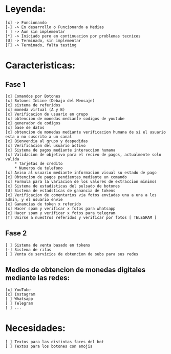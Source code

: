 # Leyenda:
	[x] -> Funcionando
	[-] -> En desarrollo o Funcionando a Medias
	[ ] -> Aun sin implementar
	[*] -> Iniciado pero en continuacion por problemas tecnicos
	[U] -> Terminado, sin implementar
	[T] -> Terminado, falta testing

# Caracteristicas:

## Fase 1

	[x] Comandos por Botones
	[x] Botones InLine (Debajo del Mensaje) 
	[x] sistema de referidos
	[x] moneda virtual (A y B)
	[x] Verificacion de usuario en grupo
	[x] obtencion de monedas mediante codigos de youtube
	[x] generador de codigos
	[x] base de datos
	[x] obtencion de monedas mediante verificacion humana de si el usuario esta o no suscrito a un canal
	[x] Bienvendia al grupo y despedidas
	[x] Verificacion del usuario activo
	[x] Sistema de pagos mediante interaccion humana
	[x] Validacion de objetivo para el recivo de pagos, actualmente solo valida 
		* Tarjetas de credito
		* Numeros de telefono
	[x] Aviso al usuario mediante informacion visual su estado de pago
	[x] Obtencion de pagos pendientes mediante un comando
	[x] Formula para la variacion de los valores de extraccion minimos
	[x] Sistema de estadisticas del pulsado de botones
	[U] Sistema de estadsticas de ganancia de tokens
	[x] Verificacion de comentarios via fotos enviadas una a una a los admin, y el usuario envie 
	[x] Ganancias de token x referido
	[x] Hacer spam y verificar x fotos para whatsapp
	[x] Hacer spam y verificar x fotos para telegram
	[T] Unirse a nuestros referidos y verificar por fotos [ TELEGRAM ]

## Fase 2

	[ ] Sistema de venta basado en tokens
	[-] Sistema de rifas
	[ ] Venta de servicios de obtencion de subs para sus redes


## Medios de obtencion de monedas digitales mediante las redes:
	[x] YouTube
	[x] Instagram
	[ ] Whatsapp
	[ ] Telegram
	[ ] ...
	
# Necesidades:
	[ ] Textos para las distintas faces del bot
	[ ] Textos para los botones con emojis
	

